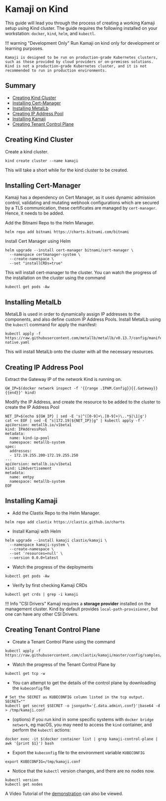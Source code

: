 # Kamaji on Kind
This guide will lead you through the process of creating a working Kamaji setup using Kind cluster. The guide requires the following installed on your workstation: `docker`, `kind`, `helm`, and `kubectl`.

!!! warning "Development Only"
    Run Kamaji on kind only for development or learning purposes.
    
    Kamaji is designed to be run on production-grade Kubernetes clusters, such as those provided by cloud providers or on-premises solutions. Kind is not a production-grade Kubernetes cluster, and it is not recommended to run in production environments.

## Summary

  * [Creating Kind Cluster](#creating-kind-cluster)
  * [Installing Cert-Manager](#installing-cert-manager)
  * [Installing MetalLb](#installing-metallb)
  * [Creating IP Address Pool](#creating-ip-address-pool)
  * [Installing Kamaji](#installing-kamaji)
  * [Creating Tenant Control Plane](#creating-tenant-control-plane)


## Creating Kind Cluster

Create a kind cluster.
```
kind create cluster --name kamaji
```

This will take a short while for the kind cluster to be created.

## Installing Cert-Manager

Kamaji has a dependency on Cert Manager, as it uses dynamic admission control, validating and mutating webhook configurations which are secured by a TLS communication, these certificates are managed by `cert-manager`. Hence, it needs to be added. 

Add the Bitnami Repo to the Helm Manager.

```
helm repo add bitnami https://charts.bitnami.com/bitnami
```

Install Cert Manager using Helm

```
helm upgrade --install cert-manager bitnami/cert-manager \
  --namespace certmanager-system \
  --create-namespace \
  --set "installCRDs=true"
```

This will install cert-manager to the cluster. You can watch the progress of the installation on the cluster using the command

```
kubectl get pods -Aw
```

## Installing MetalLb 

MetalLB is used in order to dynamically assign IP addresses to the components, and also define custom IP Address Pools. Install MetalLb using the `kubectl` command for apply the manifest:

```
kubectl apply -f https://raw.githubusercontent.com/metallb/metallb/v0.13.7/config/manifests/metallb-native.yaml
```

This will install MetalLb onto the cluster with all the necessary resources.

## Creating IP Address Pool

Extract the Gateway IP of the network Kind is running on.

```
GW_IP=$(docker network inspect -f '{{range .IPAM.Config}}{{.Gateway}}{{end}}' kind)
```

Modify the IP Address, and create the resource to be added to the cluster to create the IP Address Pool

```
NET_IP=$(echo ${GW_IP} | sed -E 's|^([0-9]+\.[0-9]+)\..*$|\1|g')
cat << EOF | sed -E "s|172.19|${NET_IP}|g" | kubectl apply -f -
apiVersion: metallb.io/v1beta1
kind: IPAddressPool
metadata:
  name: kind-ip-pool
  namespace: metallb-system
spec:
  addresses:
  - 172.19.255.200-172.19.255.250
---
apiVersion: metallb.io/v1beta1
kind: L2Advertisement
metadata:
  name: emtpy
  namespace: metallb-system
EOF
```

## Installing Kamaji
- Add the Clastix Repo to the Helm Manager.

```
helm repo add clastix https://clastix.github.io/charts
```

- Install Kamaji with Helm

```
helm upgrade --install kamaji clastix/kamaji \
  --namespace kamaji-system \
  --create-namespace \
  --set 'resources=null' \
  --version 0.0.0+latest
```

- Watch the progress of the deployments

```
kubectl get pods -Aw 
```

- Verify by first checking Kamaji CRDs

```
kubectl get crds | grep -i kamaji
```

!!! Info "CSI Drivers"
    Kamaji requires a __storage provider__ installed on the management cluster. Kind by default provides `local-path-provisioner`, but one can have any other CSI Drivers.

## Creating Tenant Control Plane

- Create a Tenant Control Plane using the command

```
kubectl apply -f https://raw.githubusercontent.com/clastix/kamaji/master/config/samples/kamaji_v1alpha1_tenantcontrolplane.yaml
```

- Watch the progress of the Tenant Control Plane by

```
kubectl get tcp -w
```

- You can attempt to get the details of the control plane by downloading the `kubeconfig` file

```
# Set the SECRET as KUBECONFIG column listed in the tcp output.
SECRET=""
kubectl get secret $SECRET -o jsonpath='{.data.admin\.conf}'|base64 -d > /tmp/kamaji.conf
```

- (options) if you run kind in some specific systems with `docker bridge network`, eg macOS, you may need to access the `kind` container, and perform the `kubectl` actions:

```
docker exec -it $(docker container list | grep kamaji-control-plane | awk '{print $1}') bash
```

- Export the `kubeconfig` file to the environment variable `KUBECONFIG`

```
export KUBECONFIG=/tmp/kamaji.conf
```

- Notice that the `kubectl` version changes, and there are no nodes now.

```
kubectl version
kubectl get nodes
```

A Video Tutorial of the [demonstration](https://www.youtube.com/watch?v=hDTvnOyUmo4&t=577s) can also be viewed.
